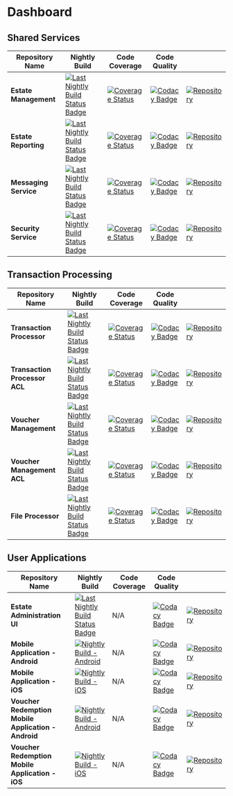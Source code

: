 # Dashboard

## Shared Services
|Repository Name|Nightly Build|Code Coverage |Code Quality||
| --- | --- | --- | --- | --- |
| **Estate Management** |[![Last Nightly Build Status Badge](https://github.com/TransactionProcessing/EstateManagement/workflows/Nightly%20Build/badge.svg)](https://github.com/TransactionProcessing/EstateManagement/actions?query=workflow%3A%22Nightly+Build%22) |[![Coverage Status](https://coveralls.io/repos/github/StuartFerguson/EstateManagement/badge.svg)](https://coveralls.io/github/StuartFerguson/EstateManagement) | [![Codacy Badge](https://api.codacy.com/project/badge/Grade/5bcb33c3c68e473193a872f0d3375f61)](https://www.codacy.com/manual/stuart_ferguson1/EstateManagement?utm_source=github.com&amp;utm_medium=referral&amp;utm_content=StuartFerguson/EstateManagement&amp;utm_campaign=Badge_Grade) | [![Repository](https://img.shields.io/badge/github-repo-green)](https://github.com/TransactionProcessing/EstateManagement)|
| **Estate Reporting** | [![Last Nightly Build Status Badge](https://github.com/TransactionProcessing/EstateReporting/workflows/Nightly%20Build/badge.svg)](https://github.com/TransactionProcessing/EstateReporting/actions?query=workflow%3A%22Nightly+Build%22)|[![Coverage Status](https://coveralls.io/repos/github/StuartFerguson/EstateReporting/badge.svg?branch=master)](https://coveralls.io/github/StuartFerguson/EstateReporting?branch=master) | [![Codacy Badge](https://api.codacy.com/project/badge/Grade/77c366c6b9974f018aaa1dcfc8a6a754)](https://www.codacy.com/manual/stuart_ferguson1/EstateReporting?utm_source=github.com&amp;utm_medium=referral&amp;utm_content=StuartFerguson/EstateReporting&amp;utm_campaign=Badge_Grade) | [![Repository](https://img.shields.io/badge/github-repo-green)](https://github.com/TransactionProcessing/EstateReporting) |
| **Messaging Service** | [![Last Nightly Build Status Badge](https://github.com/TransactionProcessing/Messaging/workflows/Nightly%20Build/badge.svg)](https://github.com/TransactionProcessing/Messaging/actions?query=workflow%3A%22Nightly+Build%22)|[![Coverage Status](https://coveralls.io/repos/github/StuartFerguson/Messaging/badge.svg)](https://coveralls.io/github/StuartFerguson/Messaging) | [![Codacy Badge](https://api.codacy.com/project/badge/Grade/0c614670e9e34ddba1d04c0d790fc969)](https://www.codacy.com/manual/stuart_ferguson1/Messaging?utm_source=github.com&amp;utm_medium=referral&amp;utm_content=StuartFerguson/Messaging&amp;utm_campaign=Badge_Grade) |[![Repository](https://img.shields.io/badge/github-repo-green)](https://github.com/TransactionProcessing/Messaging) |
| **Security Service** | [![Last Nightly Build Status Badge](https://github.com/TransactionProcessing/SecurityService/workflows/Nightly%20Build/badge.svg)](https://github.com/TransactionProcessing/SecurityService/actions?query=workflow%3A%22Nightly+Build%22)|[![Coverage Status](https://coveralls.io/repos/github/StuartFerguson/SecurityService/badge.svg?branch=master)](https://coveralls.io/github/StuartFerguson/SecurityService?branch=master) | [![Codacy Badge](https://api.codacy.com/project/badge/Grade/98b769692f924c4e86923b2e924a065f)](https://www.codacy.com/manual/stuart_ferguson1/SecurityService?utm_source=github.com&amp;utm_medium=referral&amp;utm_content=StuartFerguson/SecurityService&amp;utm_campaign=Badge_Grade) | [![Repository](https://img.shields.io/badge/github-repo-green)](https://github.com/TransactionProcessing/SecurityService) |

## Transaction Processing
|Repository Name|Nightly Build|Code Coverage |Code Quality||
| --- | --- | --- | --- | --- |
| **Transaction Processor** | [![Last Nightly Build Status Badge](https://github.com/TransactionProcessing/TransactionProcessor/workflows/Nightly%20Build/badge.svg)](https://github.com/TransactionProcessing/TransactionProcessor/actions?query=workflow%3A%22Nightly+Build%22)|[![Coverage Status](https://coveralls.io/repos/github/StuartFerguson/TransactionProcessor/badge.svg)](https://coveralls.io/github/StuartFerguson/TransactionProcessor) | [![Codacy Badge](https://api.codacy.com/project/badge/Grade/5bcb33c3c68e473193a872f0d3375f61)](https://www.codacy.com/manual/stuart_ferguson1/TransactionProcessor?utm_source=github.com&amp;utm_medium=referral&amp;utm_content=StuartFerguson/TransactionProcessor&amp;utm_campaign=Badge_Grade) | [![Repository](https://img.shields.io/badge/github-repo-green)](https://github.com/TransactionProcessing/TransactionProcessor) |
| **Transaction Processor ACL** | [![Last Nightly Build Status Badge](https://github.com/TransactionProcessing/TransactionProcessorACL/workflows/Nightly%20Build/badge.svg)](https://github.com/TransactionProcessing/TransactionProcessorACL/actions?query=workflow%3A%22Nightly+Build%22)|[![Coverage Status](https://coveralls.io/repos/github/StuartFerguson/TransactionProcessorACL/badge.svg)](https://coveralls.io/github/StuartFerguson/TransactionProcessorACL) | [![Codacy Badge](https://api.codacy.com/project/badge/Grade/0c614670e9e34ddba1d04c0d790fc969)](https://www.codacy.com/manual/stuart_ferguson1/TransactionProcessorACL?utm_source=github.com&amp;utm_medium=referral&amp;utm_content=StuartFerguson/TransactionProcessorACL&amp;utm_campaign=Badge_Grade) |[![Repository](https://img.shields.io/badge/github-repo-green)](https://github.com/TransactionProcessing/TransactionProcessorACL) |
| **Voucher Management** | [![Last Nightly Build Status Badge](https://github.com/TransactionProcessing/VoucherManagement/workflows/Nightly%20Build/badge.svg)](https://github.com/TransactionProcessing/VoucherManagement/actions?query=workflow%3A%22Nightly+Build%22)|[![Coverage Status](https://coveralls.io/repos/github/StuartFerguson/VoucherManagement/badge.svg)](https://coveralls.io/github/StuartFerguson/VoucherManagement) | [![Codacy Badge](https://api.codacy.com/project/badge/Grade/0c614670e9e34ddba1d04c0d790fc969)](https://www.codacy.com/manual/stuart_ferguson1/VoucherManagement?utm_source=github.com&amp;utm_medium=referral&amp;utm_content=StuartFerguson/VoucherManagement&amp;utm_campaign=Badge_Grade) |[![Repository](https://img.shields.io/badge/github-repo-green)](https://github.com/TransactionProcessing/VoucherManagement) |
| **Voucher Management ACL** | [![Last Nightly Build Status Badge](https://github.com/TransactionProcessing/VoucherManagementACL/workflows/Nightly%20Build/badge.svg)](https://github.com/TransactionProcessing/VoucherManagementACL/actions?query=workflow%3A%22Nightly+Build%22)|[![Coverage Status](https://coveralls.io/repos/github/StuartFerguson/VoucherManagementACL/badge.svg)](https://coveralls.io/github/StuartFerguson/VoucherManagementACL) | [![Codacy Badge](https://api.codacy.com/project/badge/Grade/0c614670e9e34ddba1d04c0d790fc969)](https://www.codacy.com/manual/stuart_ferguson1/VoucherManagementACL?utm_source=github.com&amp;utm_medium=referral&amp;utm_content=StuartFerguson/VoucherManagementACL&amp;utm_campaign=Badge_Grade) |[![Repository](https://img.shields.io/badge/github-repo-green)](https://github.com/TransactionProcessing/VoucherManagementACL) |
| **File Processor** | [![Last Nightly Build Status Badge](https://github.com/TransactionProcessing/FileProcessor/workflows/Nightly%20Build/badge.svg)](https://github.com/TransactionProcessing/FileProcessor/actions?query=workflow%3A%22Nightly+Build%22)|[![Coverage Status](https://coveralls.io/repos/github/StuartFerguson/FileProcessor/badge.svg)](https://coveralls.io/github/StuartFerguson/FileProcessor) | [![Codacy Badge](https://api.codacy.com/project/badge/Grade/5bcb33c3c68e473193a872f0d3375f61)](https://www.codacy.com/manual/stuart_ferguson1/FileProcessor?utm_source=github.com&amp;utm_medium=referral&amp;utm_content=StuartFerguson/FileProcessor&amp;utm_campaign=Badge_Grade) | [![Repository](https://img.shields.io/badge/github-repo-green)](https://github.com/TransactionProcessing/FileProcessor) |


## User Applications

|Repository Name|Nightly Build|Code Coverage |Code Quality||
| --- | --- | --- | --- | --- |
| **Estate Administration UI** | [![Last Nightly Build Status Badge](https://github.com/TransactionProcessing/EstateAdministrationUI/workflows/Nightly%20Build/badge.svg)](https://github.com/TransactionProcessing/EstateAdministrationUI/actions?query=workflow%3A%22Nightly+Build%22)| N/A | [![Codacy Badge](https://api.codacy.com/project/badge/Grade/61f6c427b28e4e5eb6b225027e9ddba4)](https://www.codacy.com/manual/stuart_ferguson1/EstateAdministrationUI?utm_source=github.com&amp;utm_medium=referral&amp;utm_content=StuartFerguson/EstateAdministrationUI&amp;utm_campaign=Badge_Grade) | [![Repository](https://img.shields.io/badge/github-repo-green)](https://github.com/TransactionProcessing/EstateAdministrationUI)
| **Mobile Application - Android** | [![Nightly Build - Android](https://github.com/TransactionProcessing/MobileApplication/workflows/Nightly%20Build%20-%20Android/badge.svg)](https://github.com/TransactionProcessing/MobileApplication/actions?query=workflow%3A%22Nightly+Build+-+Android%22) | N/A | [![Codacy Badge](https://api.codacy.com/project/badge/Grade/c12c8b6475a048b386fb7fe192837f6e)](https://www.codacy.com/manual/stuart_ferguson1/MobileApplication?utm_source=github.com&amp;utm_medium=referral&amp;utm_content=StuartFerguson/MobileApplication&amp;utm_campaign=Badge_Grade) |[![Repository](https://img.shields.io/badge/github-repo-green)](https://github.com/TransactionProcessing/MobileApplication) |
| **Mobile Application - iOS** | [![Nightly Build - iOS](https://github.com/TransactionProcessing/MobileApplication/workflows/Nightly%20Build%20-%20iOS/badge.svg)](https://github.com/TransactionProcessing/MobileApplication/actions?query=workflow%3A%22Nightly+Build+-+iOS%22) | N/A | [![Codacy Badge](https://api.codacy.com/project/badge/Grade/c12c8b6475a048b386fb7fe192837f6e)](https://www.codacy.com/manual/stuart_ferguson1/MobileApplication?utm_source=github.com&amp;utm_medium=referral&amp;utm_content=StuartFerguson/MobileApplication&amp;utm_campaign=Badge_Grade) |[![Repository](https://img.shields.io/badge/github-repo-green)](https://github.com/TransactionProcessing/MobileApplication) |
| **Voucher Redemption Mobile Application - Android** | [![Nightly Build - Android](https://github.com/TransactionProcessing/VoucherRedemptionMobile/workflows/Nightly%20Build%20-%20Android/badge.svg)](https://github.com/TransactionProcessing/VoucherRedemptionMobile/actions?query=workflow%3A%22Nightly+Build+-+Android%22) | N/A | [![Codacy Badge](https://api.codacy.com/project/badge/Grade/c12c8b6475a048b386fb7fe192837f6e)](https://www.codacy.com/manual/stuart_ferguson1/VoucherRedemptionMobile?utm_source=github.com&amp;utm_medium=referral&amp;utm_content=StuartFerguson/VoucherRedemptionMobile&amp;utm_campaign=Badge_Grade) |[![Repository](https://img.shields.io/badge/github-repo-green)](https://github.com/TransactionProcessing/VoucherRedemptionMobile) |
| **Voucher Redemption Mobile Application - iOS** | [![Nightly Build - iOS](https://github.com/TransactionProcessing/VoucherRedemptionMobile/workflows/Nightly%20Build%20-%20iOS/badge.svg)](https://github.com/TransactionProcessing/VoucherRedemptionMobile/actions?query=workflow%3A%22Nightly+Build+-+iOS%22) | N/A | [![Codacy Badge](https://api.codacy.com/project/badge/Grade/c12c8b6475a048b386fb7fe192837f6e)](https://www.codacy.com/manual/stuart_ferguson1/VoucherRedemptionMobile?utm_source=github.com&amp;utm_medium=referral&amp;utm_content=StuartFerguson/VoucherRedemptionMobile&amp;utm_campaign=Badge_Grade) |[![Repository](https://img.shields.io/badge/github-repo-green)](https://github.com/TransactionProcessing/VoucherRedemptionMobile) |
